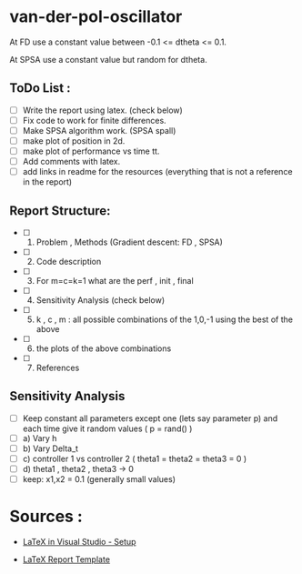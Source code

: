 # van-der-pol-oscillator

At FD use a constant value between -0.1 <= dtheta <= 0.1.

At SPSA use a constant value but random for dtheta.

## ToDo List :
- [ ] Write the report using latex. (check below)
- [ ] Fix code to work for finite differences.
- [ ] Make SPSA algorithm work. (SPSA spall)
- [ ] make plot of position in 2d.
- [ ] make plot of performance vs time tt.
- [ ] Add comments with latex.
- [ ] add links in readme for the resources (everything that is not a reference in the report)

## Report Structure:
- [ ] 1) Problem , Methods (Gradient descent: FD , SPSA)
- [ ] 2) Code description
- [ ] 3) For m=c=k=1 what are the perf , init , final
- [ ] 4) Sensitivity Analysis (check below)
- [ ] 5) k , c , m : all possible combinations of the 1,0,-1 using the best of the above
- [ ] 6) the plots of the above combinations
- [ ] 7) References

## Sensitivity Analysis
- [ ] Keep constant all parameters except one (lets say parameter p) and each time give it random values ( p = rand() )
- [ ] a) Vary h
- [ ] b) Vary Delta_t
- [ ] c) controller 1 vs controller 2 ( theta1 = theta2 = theta3 = 0 )
- [ ] d) theta1 , theta2 , theta3 -> 0
- [ ] keep: x1,x2 = 0.1 (generally small values)

# Sources :

- [LaTeX in Visual Studio - Setup](https://guillaumeblanchet.medium.com/using-latex-in-visual-studio-code-on-windows-121032043dad)

- [LaTeX Report Template](https://www.overleaf.com/learn/latex/How_to_Write_a_Thesis_in_LaTeX_(Part_1)%3A_Basic_Structure)

